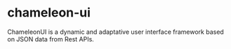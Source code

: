 # chameleon-ui
ChameleonUI is a dynamic and adaptative user interface framework based on JSON data from Rest APIs.
